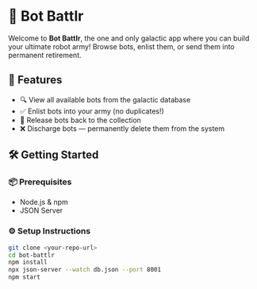 # 🤖 Bot Battlr

Welcome to **Bot Battlr**, the one and only galactic app where you can build your ultimate robot army! Browse bots, enlist them, or send them into permanent retirement.

## 🚀 Features

- 🔍 View all available bots from the galactic database
- ✅ Enlist bots into your army (no duplicates!)
- 🔁 Release bots back to the collection
- ❌ Discharge bots — permanently delete them from the system

## 🛠️ Getting Started

### 📦 Prerequisites

- Node.js & npm
- JSON Server

### ⚙️ Setup Instructions

```bash
git clone <your-repo-url>
cd bot-battlr
npm install
npx json-server --watch db.json --port 8001
npm start